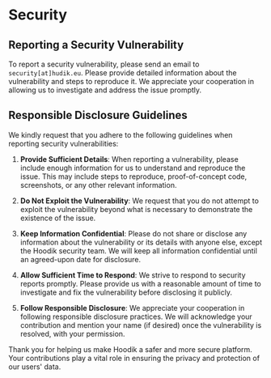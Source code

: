 # Security

## Reporting a Security Vulnerability

To report a security vulnerability, please send an email to `security[at]hudik.eu`. Please provide detailed information about the vulnerability and steps to reproduce it. We appreciate your cooperation in allowing us to investigate and address the issue promptly.

## Responsible Disclosure Guidelines

We kindly request that you adhere to the following guidelines when reporting security vulnerabilities:

1. **Provide Sufficient Details**: When reporting a vulnerability, please include enough information for us to understand and reproduce the issue. This may include steps to reproduce, proof-of-concept code, screenshots, or any other relevant information.

2. **Do Not Exploit the Vulnerability**: We request that you do not attempt to exploit the vulnerability beyond what is necessary to demonstrate the existence of the issue.

3. **Keep Information Confidential**: Please do not share or disclose any information about the vulnerability or its details with anyone else, except the Hoodik security team. We will keep all information confidential until an agreed-upon date for disclosure.

4. **Allow Sufficient Time to Respond**: We strive to respond to security reports promptly. Please provide us with a reasonable amount of time to investigate and fix the vulnerability before disclosing it publicly.

5. **Follow Responsible Disclosure**: We appreciate your cooperation in following responsible disclosure practices. We will acknowledge your contribution and mention your name (if desired) once the vulnerability is resolved, with your permission.

Thank you for helping us make Hoodik a safer and more secure platform. Your contributions play a vital role in ensuring the privacy and protection of our users' data.
